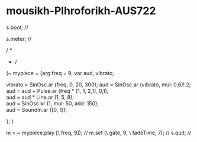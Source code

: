 # mousikh-Plhroforikh-AUS722

s.boot; //

s.meter; //

/ *


* /

(~ mypiece = {arg freq = 9; var aud, vibrato;

vibrato = SinOsc.ar (freq, 0, 20, 300);
aud = SinOsc.ar (vibrato, mul: 0,6)! 2;
aud = aud + Pulse.ar (freq * [1, 1, 2,1], 0,1);    
aud = aud * Line.ar (1, 5, 8);    
aud = SinOsc.kr (1, mul: 50, add: 150);        
aud = SoundIn.ar ([0, 1]);

}; )

m = ~ mypiece.play [\ freq, 9]); //
m.set (\ gate, 9, \ fadeTime, 7); //
s.quit; //
